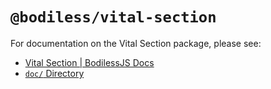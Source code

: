 # `@bodiless/vital-section`

For documentation on the Vital Section package, please see:

- [Vital Section | BodilessJS Docs](https://johnsonandjohnson.github.io/Bodiless-JS/#/VitalDesignSystem/Components/VitalSection/)
- [`doc/` Directory](./doc)
